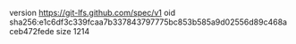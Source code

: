 version https://git-lfs.github.com/spec/v1
oid sha256:e1c6df3c339fcaa7b337843797775bc853b585a9d02556d89c468aceb472fede
size 1214
